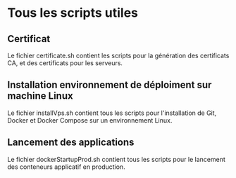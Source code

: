 # Tous les scripts utiles 

## Certificat

Le fichier certificate.sh contient les scripts pour la génération des certificats CA, et des certificats pour les serveurs. 

## Installation environnement de déploiment sur machine Linux

Le fichier installVps.sh contient tous les scripts pour l'installation de Git, Docker et Docker Compose sur un environnement Linux. 

## Lancement des applications

Le fichier dockerStartupProd.sh contient tous les scripts pour le lancement des conteneurs applicatif en production.

